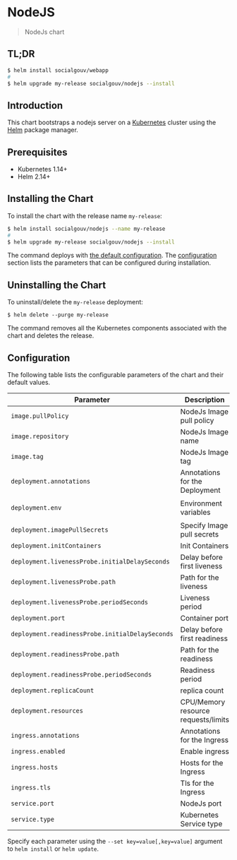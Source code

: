# NodeJS

> NodeJs chart

## TL;DR

```sh
$ helm install socialgouv/webapp
#
$ helm upgrade my-release socialgouv/nodejs --install
```

## Introduction

This chart bootstraps a nodejs server on a [Kubernetes](http://kubernetes.io) cluster using the [Helm](https://helm.sh) package manager.

## Prerequisites

- Kubernetes 1.14+
- Helm 2.14+

## Installing the Chart

To install the chart with the release name `my-release`:

```sh
$ helm install socialgouv/nodejs --name my-release
#
$ helm upgrade my-release socialgouv/nodejs --install
```

The command deploys with [the default configuration](./values.yaml). The [configuration](#configuration) section lists the parameters that can be configured during installation.

## Uninstalling the Chart

To uninstall/delete the `my-release` deployment:

```console
$ helm delete --purge my-release
```

The command removes all the Kubernetes components associated with the chart and deletes the release.

## Configuration

The following table lists the configurable parameters of the chart and their default values.

| Parameter                                       | Description                         | Default                               |
| ----------------------------------------------- | ----------------------------------- | ------------------------------------- |
| `image.pullPolicy`                              | NodeJs Image pull policy            | `IfNotPresent`                        |
| `image.repository`                              | NodeJs Image name                   | `node`                                |
| `image.tag`                                     | NodeJs Image tag                    | `lts-alpine`                          |
| `deployment.annotations`                        | Annotations for the Deployment      | `{}`                                  |
| `deployment.env`                                | Environment variables               | `[{PORT: 80, NODE_ENV: "production"}` |
| `deployment.imagePullSecrets`                   | Specify Image pull secrets          | `[]`                                  |
| `deployment.initContainers`                     | Init Containers                     | `[]`                                  |
| `deployment.livenessProbe.initialDelaySeconds`  | Delay before first liveness         | `5`                                   |
| `deployment.livenessProbe.path`                 | Path for the liveness               | `/`                                   |
| `deployment.livenessProbe.periodSeconds`        | Liveness period                     | `5`                                   |
| `deployment.port`                               | Container port                      | `80`                                  |
| `deployment.readinessProbe.initialDelaySeconds` | Delay before first readiness        | `5`                                   |
| `deployment.readinessProbe.path`                | Path for the readiness              | `/`                                   |
| `deployment.readinessProbe.periodSeconds`       | Readiness period                    | `5`                                   |
| `deployment.replicaCount`                       | replica count                       | `1`                                   |
| `deployment.resources`                          | CPU/Memory resource requests/limits | Memory: `16-32Mi`, CPU: `5-50m`       |
| `ingress.annotations`                           | Annotations for the Ingress         | `{}`                                  |
| `ingress.enabled`                               | Enable ingress                      | `false`                               |
| `ingress.hosts`                                 | Hosts for the Ingress               | `[]`                                  |
| `ingress.tls`                                   | Tls for the Ingress                 | `[]`                                  |
| `service.port`                                  | NodeJs port                         | `ClusterIP`                           |
| `service.type`                                  | Kubernetes Service type             | `ClusterIP`                           |

Specify each parameter using the `--set key=value[,key=value]` argument to `helm install` or `helm update`.
